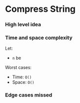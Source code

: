 # Compress String

### High level idea



### Time and space complexity

Let: <br>

- `n` be <br>

Worst cases: <br>

- Time: `O()` <br>
- Space: `O()`

### Edge cases missed

